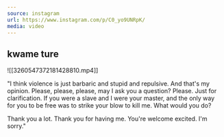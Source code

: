 ```yaml
---
source: instagram
url: https://www.instagram.com/p/C0_yo9UNRpK/
media: video
---
```


## kwame ture

![[3260547372181428810.mp4]]

"I think violence is just barbaric and stupid and repulsive.
And that's my opinion.
Please, please, please, may I ask you a question?
Please.
Just for clarification.
If you were a slave and I were your master,
and the only way for you to be free was to strike your blow
to kill me.
What would you do?

Thank you a lot.
Thank you for having me.
You're welcome excited.
I'm sorry."